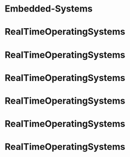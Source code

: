 # Embedded-Systems
# RealTimeOperatingSystems
# RealTimeOperatingSystems
# RealTimeOperatingSystems
# RealTimeOperatingSystems
# RealTimeOperatingSystems
# RealTimeOperatingSystems
